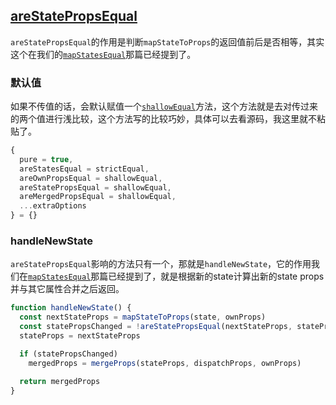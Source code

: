 ## [areStatePropsEqual](https://react-redux.js.org/api/connect#arestatepropsequal-next-object-prev-object-boolean)
`areStatePropsEqual`的作用是判断`mapStateToProps`的返回值前后是否相等，其实这个在我们的[`mapStatesEqual`](./mapStatesEqual.md)那篇已经提到了。
### 默认值
如果不传值的话，会默认赋值一个[`shallowEqual`](https://github.com/reduxjs/react-redux/blob/v7.0.3/src/utils/shallowEqual.js)方法，这个方法就是去对传过来的两个值进行浅比较，这个方法写的比较巧妙，具体可以去看源码，我这里就不粘贴了。
```js
{
  pure = true,
  areStatesEqual = strictEqual,
  areOwnPropsEqual = shallowEqual,
  areStatePropsEqual = shallowEqual,
  areMergedPropsEqual = shallowEqual,
  ...extraOptions
} = {}
```
### handleNewState
`areStatePropsEqual`影响的方法只有一个，那就是`handleNewState`，它的作用我们在[`mapStatesEqual`](./mapStatesEqual.md)那篇已经提到了，就是根据新的state计算出新的state props并与其它属性合并之后返回。
```js
function handleNewState() {
  const nextStateProps = mapStateToProps(state, ownProps)
  const statePropsChanged = !areStatePropsEqual(nextStateProps, stateProps)
  stateProps = nextStateProps

  if (statePropsChanged)
    mergedProps = mergeProps(stateProps, dispatchProps, ownProps)

  return mergedProps
}
```